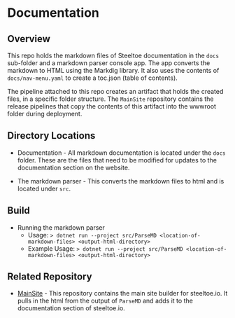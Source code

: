 # Documentation

## Overview

This repo holds the markdown files of Steeltoe documentation in the `docs` sub-folder and a markdown parser console app. The app converts the markdown to HTML using the Markdig library. It also uses the contents of `docs/nav-menu.yaml` to create a toc.json (table of contents). 

The pipeline attached to this repo creates an artifact that holds the created files, in a specific folder structure. The `MainSite` repository contains the release pipelines that copy the contents of this artifact into the wwwroot folder during deployment.

## Directory Locations

* Documentation - All markdown documentation is located under the `docs` folder. These are the files that need to be modified for updates to the documentation section on the website.

* The markdown parser - This converts the markdown files to html and is located under `src`.

## Build

* Running the markdown parser
  * Usage: `> dotnet run --project src/ParseMD <location-of-markdown-files> <output-html-directory>`
  * Example Usage: `> dotnet run --project src/ParseMD <location-of-markdown-files> <output-html-directory>`

## Related Repository

* [MainSite](https://github.com/SteeltoeOSS/mainsite) - This repository contains the main site builder for steeltoe.io. It pulls in the html from the output of `ParseMD` and adds it to the documentation section of steeltoe.io.
